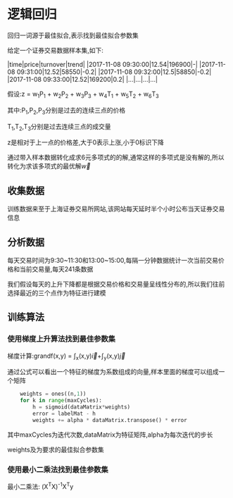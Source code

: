 逻辑回归
===

回归一词源于最佳拟合,表示找到最佳拟合参数集

给定一个证券交易数据样本集,如下:

|time|price|turnover|trend|
|2017-11-08 09:30:00|12.54|196900|-|
|2017-11-08 09:31:00|12.52|58550|-0.2|
|2017-11-08 09:32:00|12.5|58850|-0.2|
|2017-11-08 09:33:00|12.52|169200|0.2|
|...|...|...|...|

假设:z = w<sub>1</sub>P<sub>1</sub> +
w<sub>2</sub>P<sub>2</sub> +
w<sub>3</sub>P<sub>3</sub> +
w<sub>4</sub>T<sub>1</sub> +
w<sub>5</sub>T<sub>2</sub> +
w<sub>6</sub>T<sub>3</sub>

其中:P<sub>1</sub>,P<sub>2</sub>,P<sub>3</sub>分别是过去的连续三点的价格

T<sub>1</sub>,T<sub>2</sub>,T<sub>3</sub>分别是过去连续三点的成交量

z是相对于上一点的价格差,大于0表示上涨,小于0标识下降

通过带入样本数据转化成求6元多项式的的解,通常这样的多项式是没有解的,所以转化为求该多项式的最优解$\vec{w}$


收集数据
---

训练数据来至于上海证券交易所网站,该网站每天延时半个小时公布当天证券交易信息

分析数据
---

每天交易时间为9:30~11:30和13:00~15:00,每隔一分钟数据统计一次当前交易价格和当前交易量,每天241条数据

我们假设每天的上升下降都是根据交易价格和交易量呈线性分布的,所以我们往前选择最近的三个点作为特征进行建模

训练算法
---

### 使用梯度上升算法找到最佳参数集

梯度计算:grandf(x,y) = &int;<sub>x</sub>(x,y)$\vec{i}$+&int;<sub>y</sub>(x,y)$\vec{j}$

通过公式可以看出一个特征的梯度为系数组成的向量,样本里面的梯度可以组成一个矩阵

```python
    weights = ones((n,1))
    for k in range(maxCycles):
        h = sigmoid(dataMatrix*weights) 
        error = labelMat - h 
        weights += alpha * dataMatrix.transpose() * error
```

其中maxCycles为迭代次数,dataMatrix为特征矩阵,alpha为每次迭代的步长

weights及为要求的最佳拟合参数集

### 使用最小二乘法找到最佳参数集

最小二乘法: (X<sup>T</sup>X)<sup>-1</sup>X<sup>T</sup>y